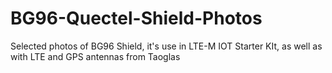 # BG96-Quectel-Shield-Photos

Selected photos of BG96 Shield, it's use in LTE-M IOT Starter KIt, as well as with LTE and GPS antennas from Taoglas   
